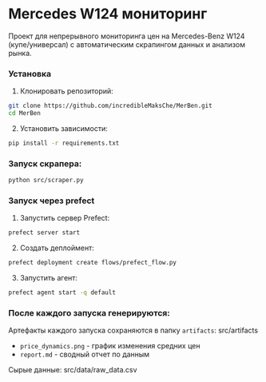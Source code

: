 # Mercedes W124 мониторинг

Проект для непрерывного мониторинга цен на Mercedes-Benz W124 (купе/универсал) с автоматическим скрапингом данных и анализом рынка.


### Установка

1. Клонировать репозиторий:
```bash
git clone https://github.com/incredibleMaksChe/MerBen.git
cd MerBen
```
2. Установить зависимости:
```bash
pip install -r requirements.txt
```
### Запуск скрапера:
```bash
python src/scraper.py
```
### Запуск через prefect

1. Запустить сервер Prefect:
```bash
prefect server start
```
2. Создать деплоймент:
```bash
prefect deployment create flows/prefect_flow.py
```
3. Запустить агент:
```bash
prefect agent start -q default
```
### После каждого запуска генерируются:

Артефакты каждого запуска сохраняются в папку `artifacts`:
src/artifacts
- `price_dynamics.png` - график изменения средних цен
- `report.md` - сводный отчет по данным

Сырые данные: src/data/raw_data.csv